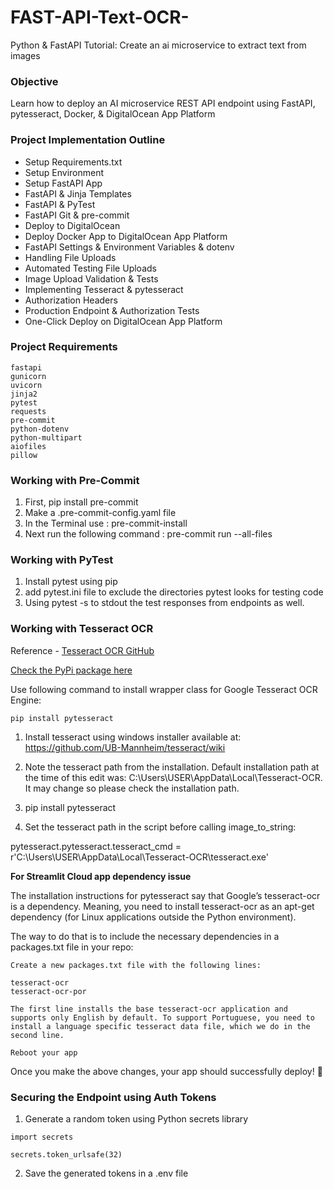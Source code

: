 # FAST-API-Text-OCR-
Python &amp; FastAPI Tutorial: Create an ai microservice to extract text from images

### Objective

Learn how to deploy an AI microservice REST API endpoint using FastAPI, pytesseract, Docker, & DigitalOcean App Platform

### Project Implementation Outline

 - Setup Requirements.txt
 - Setup Environment
 - Setup FastAPI App
 - FastAPI & Jinja Templates
 - FastAPI & PyTest
 - FastAPI Git & pre-commit
 - Deploy to DigitalOcean
 - Deploy Docker App to DigitalOcean App Platform
 - FastAPI Settings & Environment Variables & dotenv
 - Handling File Uploads
 - Automated Testing File Uploads
 - Image Upload Validation & Tests
 - Implementing Tesseract & pytesseract
 - Authorization Headers
 - Production Endpoint & Authorization Tests
 - One-Click Deploy on DigitalOcean App Platform

### Project Requirements

```
fastapi
gunicorn
uvicorn
jinja2
pytest
requests
pre-commit
python-dotenv
python-multipart
aiofiles
pillow

```

### Working with Pre-Commit

1. First, pip install pre-commit
2. Make a .pre-commit-config.yaml file
3. In the Terminal use : pre-commit-install
4. Next run the following command : pre-commit run --all-files

### Working with PyTest

1. Install pytest using pip
2. add pytest.ini file to exclude the directories pytest looks for testing code
3. Using pytest -s to stdout the test responses from endpoints as well.

### Working with Tesseract OCR

Reference - [Tesseract OCR GitHub](https://github.com/tesseract-ocr/tesseract)

[Check the PyPi package here](https://pypi.org/project/pytesseract/)

Use following command to install wrapper class for Google Tesseract OCR Engine:

```
pip install pytesseract

```

1. Install tesseract using windows installer available at: https://github.com/UB-Mannheim/tesseract/wiki

2. Note the tesseract path from the installation. Default installation path at the time of this edit was: C:\Users\USER\AppData\Local\Tesseract-OCR. It may change so please check the installation path.

3. pip install pytesseract

4. Set the tesseract path in the script before calling image_to_string:

pytesseract.pytesseract.tesseract_cmd = r'C:\Users\USER\AppData\Local\Tesseract-OCR\tesseract.exe'

**For Streamlit Cloud app dependency issue**

The installation instructions for pytesseract say that Google’s tesseract-ocr is a dependency. Meaning, you need to install tesseract-ocr as an apt-get dependency (for Linux applications outside the Python environment).

The way to do that is to include the necessary dependencies in a packages.txt file in your repo:

    Create a new packages.txt file with the following lines:

    tesseract-ocr
    tesseract-ocr-por

    The first line installs the base tesseract-ocr application and supports only English by default. To support Portuguese, you need to install a language specific tesseract data file, which we do in the second line.

    Reboot your app

Once you make the above changes, your app should successfully deploy! :tada:

### Securing the Endpoint using Auth Tokens

1. Generate a random token using Python secrets library

```
import secrets

secrets.token_urlsafe(32)

```

2. Save the generated tokens in a .env file